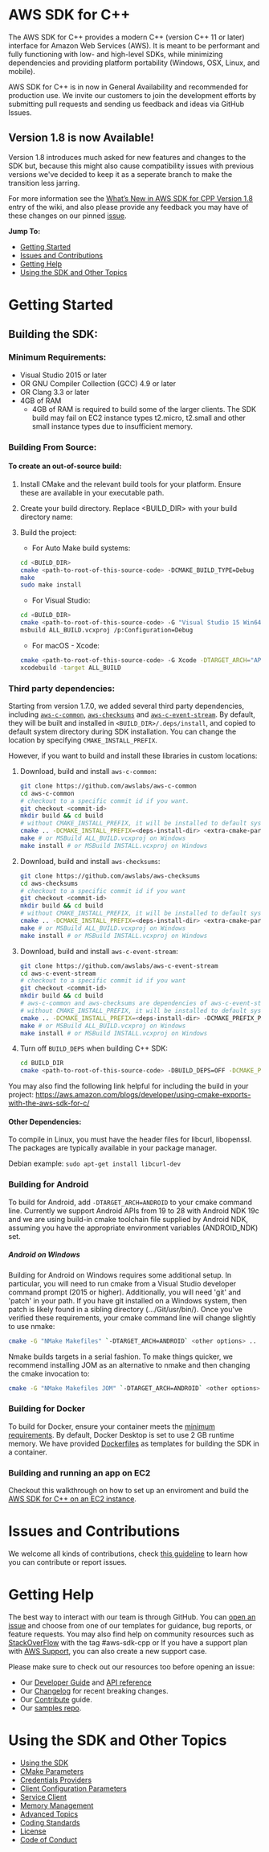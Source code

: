 # AWS SDK for C++
The AWS SDK for C++ provides a modern C++ (version C++ 11 or later) interface for Amazon Web Services (AWS). It is meant to be performant and fully functioning with low- and high-level SDKs, while minimizing dependencies and providing platform portability (Windows, OSX, Linux, and mobile).

AWS SDK for C++ is in now in General Availability and recommended for production use. We invite our customers to join
the development efforts by submitting pull requests and sending us feedback and ideas via GitHub Issues.

## Version 1.8 is now Available!

Version 1.8 introduces much asked for new features and changes to the SDK but, because this might also cause compatibility issues with previous versions we've decided to keep it as a seperate branch to make the transition less jarring.

For more information see the [What’s New in AWS SDK for CPP Version 1.8](https://github.com/aws/aws-sdk-cpp/wiki/What%E2%80%99s-New-in-AWS-SDK-for-CPP-Version-1.8) entry of the wiki, and also please provide any feedback you may have of these changes on our pinned [issue](https://github.com/aws/aws-sdk-cpp/issues/1373).


__Jump To:__
* [Getting Started](#Getting-Started)
* [Issues and Contributions](#issues-and-contributions)
* [Getting Help](#Getting-Help)
* [Using the SDK and Other Topics](#Using-the-SDK-and-Other-Topics)

# Getting Started

## Building the SDK:

### Minimum Requirements:
* Visual Studio 2015 or later
* OR GNU Compiler Collection (GCC) 4.9 or later
* OR Clang 3.3 or later
* 4GB of RAM
  * 4GB of RAM is required to build some of the larger clients. The SDK build may fail on EC2 instance types t2.micro, t2.small and other small instance types due to insufficient memory.

### Building From Source:

#### To create an **out-of-source build**:
1. Install CMake and the relevant build tools for your platform. Ensure these are available in your executable path.
2. Create your build directory. Replace <BUILD_DIR> with your build directory name:

3. Build the project:

   * For Auto Make build systems:
   ```sh
   cd <BUILD_DIR>
   cmake <path-to-root-of-this-source-code> -DCMAKE_BUILD_TYPE=Debug
   make
   sudo make install
   ```

   * For Visual Studio:
   ```sh
   cd <BUILD_DIR>
   cmake <path-to-root-of-this-source-code> -G "Visual Studio 15 Win64" -DCMAKE_BUILD_TYPE=Debug
   msbuild ALL_BUILD.vcxproj /p:Configuration=Debug
   ```

   * For macOS - Xcode:
   ```sh
   cmake <path-to-root-of-this-source-code> -G Xcode -DTARGET_ARCH="APPLE" -DCMAKE_BUILD_TYPE=Debug
   xcodebuild -target ALL_BUILD
   ```

### Third party dependencies:
Starting from version 1.7.0, we added several third party dependencies, including [`aws-c-common`](https://github.com/awslabs/aws-c-common), [`aws-checksums`](https://github.com/awslabs/aws-checksums) and [`aws-c-event-stream`](https://github.com/awslabs/aws-c-event-stream). By default, they will be built and installed in `<BUILD_DIR>/.deps/install`, and copied to default system directory during SDK installation. You can change the location by specifying `CMAKE_INSTALL_PREFIX`.

However, if you want to build and install these libraries in custom locations:
1. Download, build and install `aws-c-common`:
   ```sh
   git clone https://github.com/awslabs/aws-c-common
   cd aws-c-common
   # checkout to a specific commit id if you want.
   git checkout <commit-id>
   mkdir build && cd build
   # without CMAKE_INSTALL_PREFIX, it will be installed to default system directory.
   cmake .. -DCMAKE_INSTALL_PREFIX=<deps-install-dir> <extra-cmake-parameters-here>
   make # or MSBuild ALL_BUILD.vcxproj on Windows
   make install # or MSBuild INSTALL.vcxproj on Windows
   ```
2. Download, build and install `aws-checksums`:
   ```sh
   git clone https://github.com/awslabs/aws-checksums
   cd aws-checksums
   # checkout to a specific commit id if you want
   git checkout <commit-id>
   mkdir build && cd build
   # without CMAKE_INSTALL_PREFIX, it will be installed to default system directory.
   cmake .. -DCMAKE_INSTALL_PREFIX=<deps-install-dir> <extra-cmake-parameters-here>
   make # or MSBuild ALL_BUILD.vcxproj on Windows
   make install # or MSBuild INSTALL.vcxproj on Windows
   ```
3. Download, build and install `aws-c-event-stream`:
   ```sh
   git clone https://github.com/awslabs/aws-c-event-stream
   cd aws-c-event-stream
   # checkout to a specific commit id if you want
   git checkout <commit-id>
   mkdir build && cd build
   # aws-c-common and aws-checksums are dependencies of aws-c-event-stream
   # without CMAKE_INSTALL_PREFIX, it will be installed to default system directory.
   cmake .. -DCMAKE_INSTALL_PREFIX=<deps-install-dir> -DCMAKE_PREFIX_PATH=<deps-install-dir> <extra-cmake-parameters-here>
   make # or MSBuild ALL_BUILD.vcxproj on Windows
   make install # or MSBuild INSTALL.vcxproj on Windows
   ```
4. Turn off `BUILD_DEPS` when building C++ SDK:
   ```sh
   cd BUILD_DIR
   cmake <path-to-root-of-this-source-code> -DBUILD_DEPS=OFF -DCMAKE_PREFIX_PATH=<deps-install-dir>
   ```
You may also find the following link helpful for including the build in your project:
https://aws.amazon.com/blogs/developer/using-cmake-exports-with-the-aws-sdk-for-c/

#### Other Dependencies:
To compile in Linux, you must have the header files for libcurl, libopenssl. The packages are typically available in your package manager.

Debian example:
   `sudo apt-get install libcurl-dev`

### Building for Android
To build for Android, add `-DTARGET_ARCH=ANDROID` to your cmake command line. Currently we support Android APIs from 19 to 28 with Android NDK 19c and we are using build-in cmake toolchain file supplied by Android NDK, assuming you have the appropriate environment variables (ANDROID_NDK) set.

##### Android on Windows
Building for Android on Windows requires some additional setup.  In particular, you will need to run cmake from a Visual Studio developer command prompt (2015 or higher). Additionally, you will need 'git' and 'patch' in your path.  If you have git installed on a Windows system, then patch is likely found in a sibling directory (.../Git/usr/bin/). Once you've verified these requirements, your cmake command line will change slightly to use nmake:

   ```sh
   cmake -G "NMake Makefiles" `-DTARGET_ARCH=ANDROID` <other options> ..
   ```

Nmake builds targets in a serial fashion.  To make things quicker, we recommend installing JOM as an alternative to nmake and then changing the cmake invocation to:

   ```sh
   cmake -G "NMake Makefiles JOM" `-DTARGET_ARCH=ANDROID` <other options> ..
   ```

### Building for Docker

To build for Docker, ensure your container meets the [minimum requirements](#minimum-requirements). By default, Docker Desktop is set to use 2 GB runtime memory. We have provided [Dockerfiles](https://github.com/aws/aws-sdk-cpp/tree/master/CI/docker-file) as templates for building the SDK in a container.


### Building and running an app on EC2
Checkout this walkthrough on how to set up an enviroment and build the [AWS SDK for C++ on an EC2 instance](https://github.com/aws/aws-sdk-cpp/wiki/Building-the-SDK-from-source-on-EC2).

# Issues and Contributions
We welcome all kinds of contributions, check [this guideline](./CONTRIBUTING.md) to learn how you can contribute or report issues.

# Getting Help

The best way to interact with our team is through GitHub. You can [open an issue](https://github.com/aws/aws-sdk-cpp/issues/new/choose) and choose from one of our templates for guidance, bug reports, or feature requests. You may also find help on community resources such as [StackOverFlow](https://stackoverflow.com/questions/tagged/aws-sdk-cpp) with the tag #aws-sdk-cpp or If you have a support plan with [AWS Support](https://aws.amazon.com/premiumsupport/), you can also create a new support case.

Please make sure to check out our resources too before opening an issue:
* Our [Developer Guide](https://docs.aws.amazon.com/sdk-for-cpp/v1/developer-guide/welcome.html) and [API reference](http://sdk.amazonaws.com/cpp/api/LATEST/index.html)
* Our [Changelog](./CHANGELOG.md) for recent breaking changes.
* Our [Contribute](./CONTRIBUTING.md) guide.
* Our [samples repo](https://github.com/awsdocs/aws-doc-sdk-examples/tree/master/cpp).

# Using the SDK and Other Topics
* [Using the SDK](./Docs/SDK_usage_guide.md)
* [CMake Parameters](./Docs/CMake_Parameters.md)
* [Credentials Providers](./Docs/Credentials_Providers.md)
* [Client Configuration Parameters](./Docs/ClientConfiguration_Parameters.md)
* [Service Client](./Docs/Service_Client.md)
* [Memory Management](./Docs/Memory_Management.md)
* [Advanced Topics](./Docs/Advanced_topics.md)
* [Coding Standards](./Docs/CODING_STANDARDS.md)
* [License](./LICENSE)
* [Code of Conduct](./CODE_OF_CONDUCT.md)
